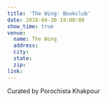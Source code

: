 ```yaml
---
title: 'The Wing: Bookclub'
date: 2018-04-30 19:00:00
show_time: true
venue:
  name: The Wing
  address:
  city:
  state:
  zip:
link:
---
```



Curated by Porochista Khakpour&nbsp;

&nbsp;